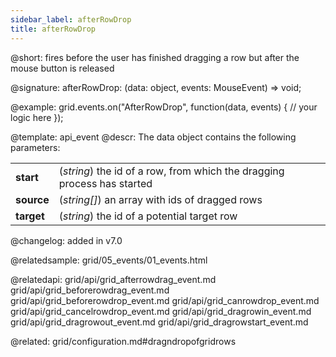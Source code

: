 ```yaml
---
sidebar_label: afterRowDrop
title: afterRowDrop
---          
```


@short: fires before the user has finished dragging a row but after the mouse button is released

@signature: afterRowDrop: (data: object, events: MouseEvent) => void;

<!-- @params:
- data		object		data object
- e		    Event		a native event object -->

@example:
grid.events.on("AfterRowDrop", function(data, events) {
    // your logic here
});


@template: api_event
@descr:
The data object contains the following parameters:

<table class="webixdoc_links">
	<tbody>
        <tr>
			<td class="webixdoc_links0"><b>start</b></td>
			<td>(<i>string</i>) the id of a row, from which the dragging process has started</td>
		</tr>
        <tr>
			<td class="webixdoc_links0"><b>source</b></td>
			<td>(<i>string[]</i>) an array with ids of dragged rows</td>
		</tr>
        <tr>
			<td class="webixdoc_links0"><b>target</b></td>
			<td>(<i>string</i>) the id of a potential target row</td>
		</tr>
    </tbody>
</table>


@changelog: added in v7.0

@relatedsample: grid/05_events/01_events.html

@relatedapi:
grid/api/grid_afterrowdrag_event.md
grid/api/grid_beforerowdrag_event.md
grid/api/grid_beforerowdrop_event.md
grid/api/grid_canrowdrop_event.md
grid/api/grid_cancelrowdrop_event.md
grid/api/grid_dragrowin_event.md
grid/api/grid_dragrowout_event.md
grid/api/grid_dragrowstart_event.md

@related: grid/configuration.md#dragndropofgridrows